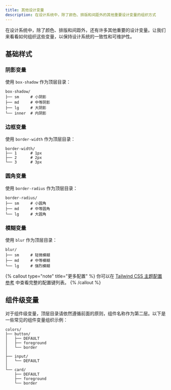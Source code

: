 ```yaml
---
title: 其他设计变量
description: 在设计系统中，除了颜色、排版和间距外的其他重要设计变量的组织方式
---
```


在设计系统中，除了颜色、排版和间距外，还有许多其他重要的设计变量。让我们来看看如何组织这些变量，以保持设计系统的一致性和可维护性。

## 基础样式

### 阴影变量

使用 `box-shadow` 作为顶层目录：

```text
box-shadow/
├── sm     # 小阴影
├── md     # 中等阴影
├── lg     # 大阴影
└── inner  # 内阴影
```

### 边框变量

使用 `border-width` 作为顶层目录：

```text
border-width/
├── 1      # 1px
├── 2      # 2px
└── 3      # 3px
```

### 圆角变量

使用 `border-radius` 作为顶层目录：

```text
border-radius/
├── sm     # 小圆角
├── md     # 中等圆角
└── lg     # 大圆角
```

### 模糊变量

使用 `blur` 作为顶层目录：

```text
blur/
├── sm     # 轻微模糊
├── md     # 中等模糊
└── lg     # 强烈模糊
```

{% callout type="note" title="更多配置" %}
你可以在 [Tailwind CSS 主题配置参考](https://tailwindcss.com/docs/theme#configuration-reference) 中查看完整的配置键列表。
{% /callout %}

## 组件级变量

对于组件级变量，顶层目录请依然遵循前面的原则，组件名称作为第二层。以下是一些常见的组件变量组织示例：

```text
colors/
├── button/
│   ├── DEFAULT
│   ├── foreground
│   └── border
│
├── input/
│   └── DEFAULT
│
└── card/
    ├── DEFAULT
    ├── foreground
    └── border
```
